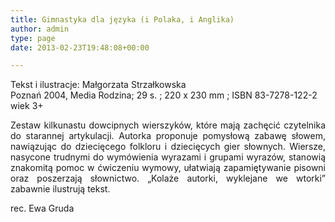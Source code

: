 ```yaml
---
title: Gimnastyka dla języka (i Polaka, i Anglika)
author: admin
type: page
date: 2013-02-23T19:48:08+00:00

---
```

<p style="text-align: justify;">
  Tekst i ilustracje: Małgorzata Strzałkowska<br /> Poznań 2004, Media Rodzina; 29 s. ; 220 x 230 mm ; ISBN 83-7278-122-2<br /> wiek 3+
</p>

<p style="text-align: justify;">
  Zestaw kilkunastu dowcipnych wierszyków, które mają zachęcić czytelnika do starannej artykulacji. Autorka proponuje pomysłową zabawę słowem, nawiązując do dziecięcego folkloru i dziecięcych gier słownych. Wiersze, nasycone trudnymi do wymówienia wyrazami i grupami wyrazów, stanowią znakomitą pomoc w ćwiczeniu wymowy, ułatwiają zapamiętywanie pisowni oraz poszerzają słownictwo. „Kolaże autorki, wyklejane we wtorki” zabawnie ilustrują tekst.
</p>

<p style="text-align: justify;">
  rec. Ewa Gruda
</p>